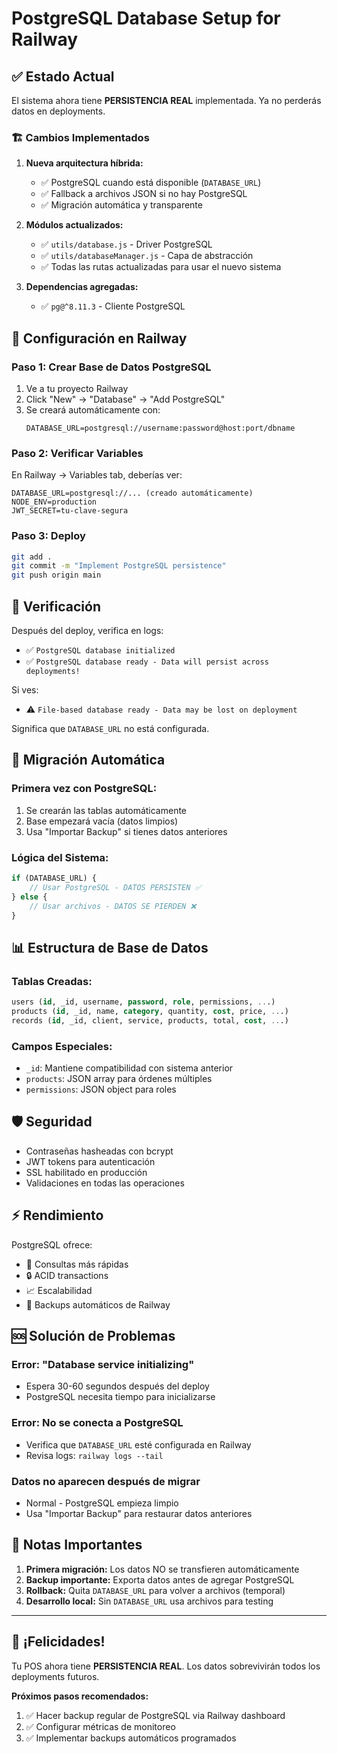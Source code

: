# PostgreSQL Database Setup for Railway

## ✅ Estado Actual

El sistema ahora tiene **PERSISTENCIA REAL** implementada. Ya no perderás datos en deployments.

### 🏗️ Cambios Implementados

1. **Nueva arquitectura híbrida:**
   - ✅ PostgreSQL cuando está disponible (`DATABASE_URL`)
   - ✅ Fallback a archivos JSON si no hay PostgreSQL
   - ✅ Migración automática y transparente

2. **Módulos actualizados:**
   - ✅ `utils/database.js` - Driver PostgreSQL
   - ✅ `utils/databaseManager.js` - Capa de abstracción
   - ✅ Todas las rutas actualizadas para usar el nuevo sistema

3. **Dependencias agregadas:**
   - ✅ `pg@^8.11.3` - Cliente PostgreSQL

## 🚀 Configuración en Railway

### Paso 1: Crear Base de Datos PostgreSQL

1. Ve a tu proyecto Railway
2. Click "New" → "Database" → "Add PostgreSQL"
3. Se creará automáticamente con:
   ```
   DATABASE_URL=postgresql://username:password@host:port/dbname
   ```

### Paso 2: Verificar Variables

En Railway → Variables tab, deberías ver:
```
DATABASE_URL=postgresql://... (creado automáticamente)
NODE_ENV=production
JWT_SECRET=tu-clave-segura
```

### Paso 3: Deploy

```bash
git add .
git commit -m "Implement PostgreSQL persistence"
git push origin main
```

## 🎯 Verificación

Después del deploy, verifica en logs:
- ✅ `PostgreSQL database initialized`
- ✅ `PostgreSQL database ready - Data will persist across deployments!`

Si ves:
- ⚠️ `File-based database ready - Data may be lost on deployment`

Significa que `DATABASE_URL` no está configurada.

## 🔄 Migración Automática

### Primera vez con PostgreSQL:
1. Se crearán las tablas automáticamente
2. Base empezará vacía (datos limpios)
3. Usa "Importar Backup" si tienes datos anteriores

### Lógica del Sistema:
```javascript
if (DATABASE_URL) {
    // Usar PostgreSQL - DATOS PERSISTEN ✅
} else {
    // Usar archivos - DATOS SE PIERDEN ❌
}
```

## 📊 Estructura de Base de Datos

### Tablas Creadas:
```sql
users (id, _id, username, password, role, permissions, ...)
products (id, _id, name, category, quantity, cost, price, ...)
records (id, _id, client, service, products, total, cost, ...)
```

### Campos Especiales:
- `_id`: Mantiene compatibilidad con sistema anterior
- `products`: JSON array para órdenes múltiples
- `permissions`: JSON object para roles

## 🛡️ Seguridad

- Contraseñas hasheadas con bcrypt
- JWT tokens para autenticación
- SSL habilitado en producción
- Validaciones en todas las operaciones

## ⚡ Rendimiento

PostgreSQL ofrece:
- 🚀 Consultas más rápidas
- 🔒 ACID transactions
- 📈 Escalabilidad
- 🔄 Backups automáticos de Railway

## 🆘 Solución de Problemas

### Error: "Database service initializing"
- Espera 30-60 segundos después del deploy
- PostgreSQL necesita tiempo para inicializarse

### Error: No se conecta a PostgreSQL
- Verifica que `DATABASE_URL` esté configurada en Railway
- Revisa logs: `railway logs --tail`

### Datos no aparecen después de migrar
- Normal - PostgreSQL empieza limpio
- Usa "Importar Backup" para restaurar datos anteriores

## 📝 Notas Importantes

1. **Primera migración:** Los datos NO se transfieren automáticamente
2. **Backup importante:** Exporta datos antes de agregar PostgreSQL
3. **Rollback:** Quita `DATABASE_URL` para volver a archivos (temporal)
4. **Desarrollo local:** Sin `DATABASE_URL` usa archivos para testing

---

## 🎉 ¡Felicidades!

Tu POS ahora tiene **PERSISTENCIA REAL**. Los datos sobrevivirán todos los deployments futuros.

**Próximos pasos recomendados:**
1. ✅ Hacer backup regular de PostgreSQL via Railway dashboard
2. ✅ Configurar métricas de monitoreo
3. ✅ Implementar backups automáticos programados